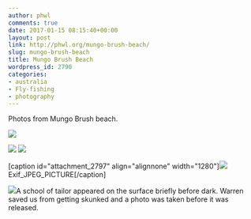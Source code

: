 ```yaml
---
author: phwl
comments: true
date: 2017-01-15 08:15:40+00:00
layout: post
link: http://phwl.org/mungo-brush-beach/
slug: mungo-brush-beach
title: Mungo Brush Beach
wordpress_id: 2790
categories:
- australia
- Fly-fishing
- photography
---
```


Photos from Mungo Brush beach.

![](http://phwl.org/wp-content/uploads/2017/01/mungobrush2.jpg)

<!-- more -->

[![](http://phwl.org/wp-content/uploads/2017/01/mungobrush1.jpg)](http://phwl.org/wp-content/uploads/2017/01/mungobrush1.jpg) [
](http://phwl.org/wp-content/uploads/2017/01/mungobrush2.jpg) [![](http://phwl.org/wp-content/uploads/2017/01/mungobrush3.jpg)](http://phwl.org/wp-content/uploads/2017/01/mungobrush3.jpg)

[caption id="attachment_2797" align="alignnone" width="1280"][![](http://phwl.org/wp-content/uploads/2017/01/mungobrush-phwl.jpg)](http://phwl.org/wp-content/uploads/2017/01/mungobrush-phwl.jpg) Exif_JPEG_PICTURE[/caption]

[![](http://phwl.org/wp-content/uploads/2017/01/mingobrush-wmtailor.jpg)](http://phwl.org/wp-content/uploads/2017/01/mingobrush-wmtailor.jpg)A school of tailor appeared on the surface briefly before dark. Warren saved us from getting skunked and a photo was taken before it was released.
